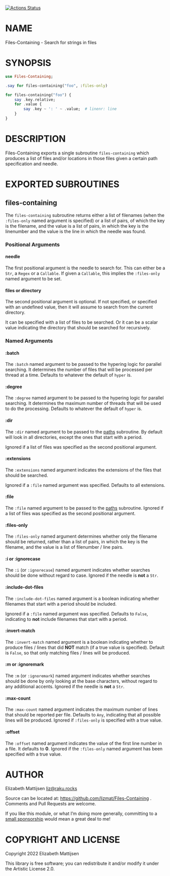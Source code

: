 [![Actions Status](https://github.com/lizmat/Files-Containing/actions/workflows/test.yml/badge.svg)](https://github.com/lizmat/Files-Containing/actions)

NAME
====

Files-Containing - Search for strings in files

SYNOPSIS
========

```raku
use Files-Containing;

.say for files-containing("foo", :files-only)

for files-containing("foo") {
    say .key.relative;
    for .value {
        say .key ~ ': ' ~ .value;  # linenr: line
    }
}
```

DESCRIPTION
===========

Files-Containing exports a single subroutine `files-containing` which produces a list of files and/or locations in those files given a certain path specification and needle.

EXPORTED SUBROUTINES
====================

files-containing
----------------

The `files-containing` subroutine returns either a list of filenames (when the `:files-only` named argument is specified) or a list of pairs, of which the key is the filename, and the value is a list of pairs, in which the key is the linenumber and the value is the line in which the needle was found.

### Positional Arguments

#### needle

The first positional argument is the needle to search for. This can either be a `Str`, a `Regex` or a `Callable`. If given a `Callable`, this implies the `:files-only` named argument to be set.

#### files or directory

The second positional argument is optional. If not specified, or specified with an undefined value, then it will assume to search from the current directory.

It can be specified with a list of files to be searched. Or it can be a scalar value indicating the directory that should be searched for recursively.

### Named Arguments

#### :batch

The `:batch` named argument to be passed to the hypering logic for parallel searching. It determines the number of files that will be processed per thread at a time. Defaults to whatever the default of `hyper` is.

#### :degree

The `:degree` named argument to be passed to the hypering logic for parallel searching. It determines the maximum number of threads that will be used to do the processing. Defaults to whatever the default of `hyper` is.

#### :dir

The `:dir` named argument to be passed to the [paths](https://raku.land/zef:lizmat/paths) subroutine. By default will look in all directories, except the ones that start with a period.

Ignored if a list of files was specified as the second positional argument.

#### :extensions

The `:extensions` named argument indicates the extensions of the files that should be searched.

Ignored if a `:file` named argument was specified. Defaults to all extensions.

#### :file

The `:file` named argument to be passed to the [paths](https://raku.land/zef:lizmat/paths) subroutine. Ignored if a list of files was specified as the second positional argument.

#### :files-only

The `:files-only` named argument determines whether only the filename should be returned, rather than a list of pairs, in which the key is the filename, and the value is a list of filenumber / line pairs.

#### :i or :ignorecase

The `:i` (or `:ignorecase`) named argument indicates whether searches should be done without regard to case. Ignored if the needle is **not** a `Str`.

#### :include-dot-files

The `:include-dot-files` named argument is a boolean indicating whether filenames that start with a period should be included.

Ignored if a `:file` named argument was specified. Defaults to `False`, indicating to **not** include filenames that start with a period.

#### :invert-match

The `:invert-match` named argument is a boolean indicating whether to produce files / lines that did **NOT** match (if a true value is specified). Default is `False`, so that only matching files / lines will be produced.

#### :m or :ignoremark

The `:m` (or `:ignoremark`) named argument indicates whether searches should be done by only looking at the base characters, without regard to any additional accents. Ignored if the needle is **not** a `Str`.

#### :max-count

The `:max-count` named argument indicates the maximum number of lines that should be reported per file. Defaults to `Any`, indicating that all possible lines will be produced. Ignored if `:files-only` is specified with a true value.

#### :offset

The `:offset` named argument indicates the value of the first line number in a file. It defaults to **0**. Ignored if the `:files-only` named argument has been specified with a true value.

AUTHOR
======

Elizabeth Mattijsen <liz@raku.rocks>

Source can be located at: https://github.com/lizmat/Files-Containing . Comments and Pull Requests are welcome.

If you like this module, or what I’m doing more generally, committing to a [small sponsorship](https://github.com/sponsors/lizmat/) would mean a great deal to me!

COPYRIGHT AND LICENSE
=====================

Copyright 2022 Elizabeth Mattijsen

This library is free software; you can redistribute it and/or modify it under the Artistic License 2.0.

